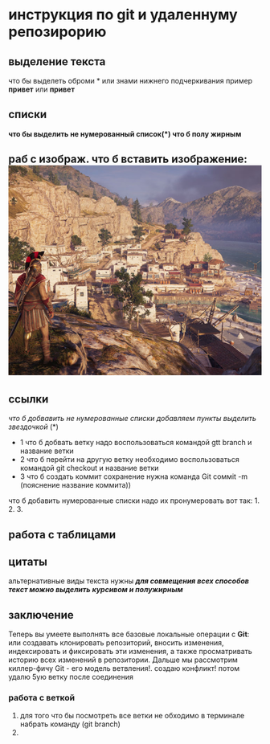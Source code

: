 
# инструкция по git и удаленнуму репозирорию

## выделение текста
что бы выделеть оброми *
или знами нижнего подчеркивания пример **привет** или __привет__
## списки
**что бы выделить не нумерованный список(*)
что б полу жирным**
## раб с изображ. что б вставить изображение: ![это спарта](sparta.jpg)

## ссылки
_что б добвавить не нумерованные списки добавляем пункты выделить звездочкой_ (*)
* 1 что б добвать ветку надо воспользоваться командой gtt branch и название ветки
* 2 что б перейти на другую ветку необходимо воспользоваться командой git checkout и название ветки
* 3 что б создать коммит  сохранение нужна команда Git cоммit -m (пояснение название коммита))

что б добавить нумерованные списки надо их пронумеровать вот так:
 1. 
 2.
 3.
## работа  с таблицами

## цитаты
альтернативные виды текста нужны __*для совмещения всех способов текст можно выделить курсивом и полужирным*__ 
## заключение
Теперь вы умеете выполнять все базовые локальные операции с **Git**: или создавать клонировать репозиторий, вносить изменения, индексировать и фиксировать эти изменения, а также просматривать историю всех изменений в репозитории. Дальше мы рассмотрим киллер-фичу Git - его модель ветвления!.
 создаю конфликт!
 потом удалю 5ую ветку после соединения

### работа с веткой  
  1.  для того что бы посмотреть все ветки не обходимо в терминале набрать команду (git branch)    
2. 





 
